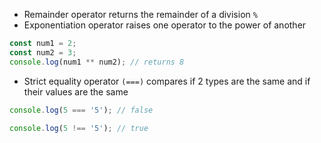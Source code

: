- Remainder operator returns the remainder of a division `%`
- Exponentiation operator raises one operator to the power of another
```js
const num1 = 2;
const num2 = 3;
console.log(num1 ** num2); // returns 8
```

- Strict equality operator `(===)` compares if 2 types are the same and if their values are the same
```js
console.log(5 === '5'); // false
```
```js
console.log(5 !== '5'); // true
```

